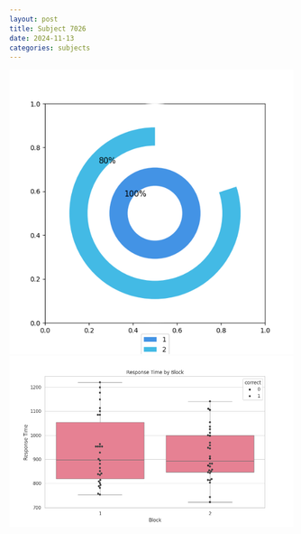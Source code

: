 ```yaml
---
layout: post
title: Subject 7026
date: 2024-11-13
categories: subjects
---
```


![](data/7026/run-1/7026__acc_test.png)
![](data/7026/run-1/7026_rt.png)
